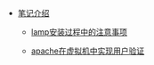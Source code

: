 * [笔记介绍](README.md)

    * [lamp安装过程中的注意事项](lamp安装过程中的注意事项.md)
    
    * [apache在虚拟机中实现用户验证](apache在虚拟机中实现用户验证.MD)